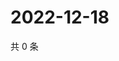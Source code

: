 # 2022-12-18

共 0 条

<!-- BEGIN WEIBO -->
<!-- 最后更新时间 Sun Dec 18 2022 13:11:51 GMT+0800 (China Standard Time) -->

<!-- END WEIBO -->
